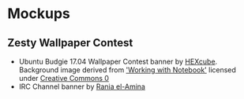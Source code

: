 Mockups
=======

Zesty Wallpaper Contest
-----------------------
- Ubuntu Budgie 17.04 Wallpaper Contest banner by [HEXcube][hexcube]. Background image derived from ['Working with Notebook'][zesty-background] licensed under [Creative Commons 0][CC-0]
- IRC Channel banner by [Rania el-Amina][raniaamina]

[hexcube]: https://hexcube.deviantart.com "HEXcube's DeviantArt page"
[raniaamina]: https://github.com/raniaamina "Rania's GitHub page"
[zesty-background]: https://www.pexels.com/photo/man-person-apple-iphone-164/ "Notebook background from Pexels"
[CC-0]: https://creativecommons.org/publicdomain/zero/1.0/ "More info on CC 0"

